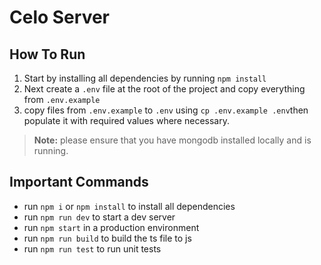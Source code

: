 # Celo Server
## How To Run
1. Start by installing all dependencies by running `npm install`
2. Next create a `.env` file at the root of the project and copy everything from `.env.example`
3. copy files from `.env.example` to `.env` using `cp .env.example .env`then populate it with required values where necessary.


> **Note:** please ensure that you have mongodb installed locally and is running.

## Important Commands
- run `npm i` or `npm install` to install all dependencies
- run `npm run dev` to start a dev server
- run `npm start` in a production environment
- run `npm run build` to build the ts file to js
- run `npm run test` to run unit tests
